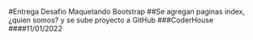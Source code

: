 #Entrega Desafio Maquetando Bootstrap
##Se agregan paginas index, ¿quien somos? y se sube proyecto a GitHub
###CoderHouse 
####11/01/2022 